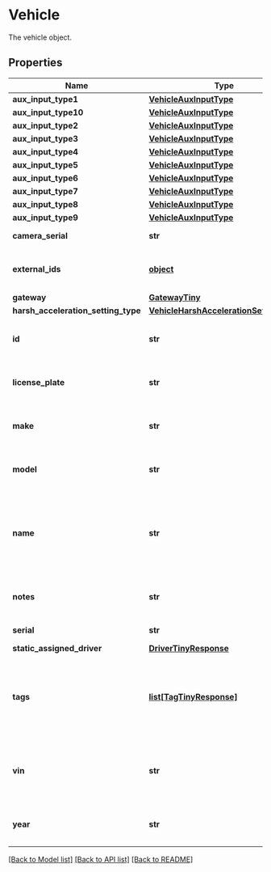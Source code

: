 # Vehicle

The vehicle object.
## Properties
Name | Type | Description | Notes
------------ | ------------- | ------------- | -------------
**aux_input_type1** | [**VehicleAuxInputType**](VehicleAuxInputType.md) |  | [optional] 
**aux_input_type10** | [**VehicleAuxInputType**](VehicleAuxInputType.md) |  | [optional] 
**aux_input_type2** | [**VehicleAuxInputType**](VehicleAuxInputType.md) |  | [optional] 
**aux_input_type3** | [**VehicleAuxInputType**](VehicleAuxInputType.md) |  | [optional] 
**aux_input_type4** | [**VehicleAuxInputType**](VehicleAuxInputType.md) |  | [optional] 
**aux_input_type5** | [**VehicleAuxInputType**](VehicleAuxInputType.md) |  | [optional] 
**aux_input_type6** | [**VehicleAuxInputType**](VehicleAuxInputType.md) |  | [optional] 
**aux_input_type7** | [**VehicleAuxInputType**](VehicleAuxInputType.md) |  | [optional] 
**aux_input_type8** | [**VehicleAuxInputType**](VehicleAuxInputType.md) |  | [optional] 
**aux_input_type9** | [**VehicleAuxInputType**](VehicleAuxInputType.md) |  | [optional] 
**camera_serial** | **str** | The serial number of the camera installed in the vehicle | [optional] 
**external_ids** | [**object**](.md) | The &lt;a href&#x3D;\&quot;/docs/external-ids\&quot; target&#x3D;\&quot;_blank\&quot;&gt;external IDs&lt;/a&gt; for the given object. | [optional] 
**gateway** | [**GatewayTiny**](GatewayTiny.md) |  | [optional] 
**harsh_acceleration_setting_type** | [**VehicleHarshAccelerationSettingType**](VehicleHarshAccelerationSettingType.md) |  | [optional] 
**id** | **str** | The unique Samsara ID of the Vehicle. This is automatically generated when the Vehicle object is created. It cannot be changed. | 
**license_plate** | **str** | The license plate of the Vehicle. **By default**: empty. Can be set or updated through the Samsara Dashboard or the API at any time. | [optional] 
**make** | **str** | The Vehicle’s manufacturing make. Automatically read from the engine computer if available. Empty if not available. Cannot be manually set. | [optional] 
**model** | **str** | The Vehicle’s manufacturing model. Automatically read from the engine computer if available. Empty if not available. Cannot be manually set. | [optional] 
**name** | **str** | The human-readable name of the Vehicle. This is set by a fleet administrator and will appear in both Samsara’s cloud dashboard as well as the Samsara Driver mobile app. **By default**, this name is the serial number of the Samsara Vehicle Gateway. It can be set or updated through the Samsara Dashboard or through the API at any time. | [optional] 
**notes** | **str** | These are generic notes about the Vehicle. Empty by default. Can be set or updated through the Samsara Dashboard or the API at any time. | [optional] 
**serial** | **str** | The serial number of the gateway installed in the vehicle. | [optional] 
**static_assigned_driver** | [**DriverTinyResponse**](DriverTinyResponse.md) |  | [optional] 
**tags** | [**list[TagTinyResponse]**](TagTinyResponse.md) | The list of &lt;a href&#x3D;\&quot;https://kb.samsara.com/hc/en-us/articles/360043275091-Creating-and-Using-Tags\&quot; target&#x3D;\&quot;_blank\&quot;&gt;tags&lt;/a&gt; associated with the Vehicle. **By default**: empty. Can be set or updated through the Samsara Dashboard or the API at any time. | [optional] 
**vin** | **str** | The VIN of the Vehicle. Most of the time, this will be automatically read from the engine computer by the Samsara Vehicle Gateway. It will be empty if it cannot be read. It can be set or updated through the Samsara Dashboard or the API at any time. | [optional] 
**year** | **str** | The Vehicle’s manufacturing model. Automatically read from the engine computer if available. Empty if not available. Cannot be manually set. | [optional] 

[[Back to Model list]](../README.md#documentation-for-models) [[Back to API list]](../README.md#documentation-for-api-endpoints) [[Back to README]](../README.md)


